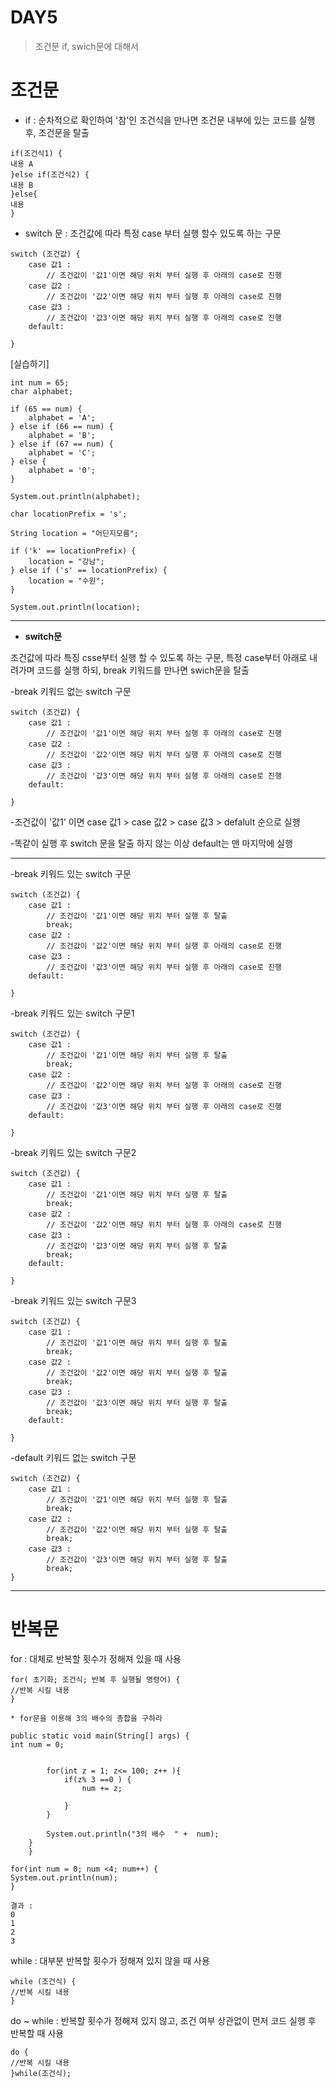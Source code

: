 # DAY5

>
>
>조건문 if, swich문에 대해서 

# 조건문 #

* if : 순차적으로 확인하여 '참'인 조건식을 만나면 조건문 내부에 있는 코드를 실행 후, 조건문을 탈출

``` 
if(조건식1) {
내용 A 
}else if(조건식2) {
내용 B
}else{
내용 
}

```



* switch 문 : 조건값에 따라 특정 case 부터 실행 할수 있도록 하는 구문 

```
switch (조건값) {
    case 값1 :
        // 조건값이 '값1'이면 해당 위치 부터 실행 후 아래의 case로 진행
    case 값2 :
        // 조건값이 '값2'이면 해당 위치 부터 실행 후 아래의 case로 진행
    case 값3 :
        // 조건값이 '값3'이면 해당 위치 부터 실행 후 아래의 case로 진행
    default:

}
```



[실습하기]

``` 
int num = 65;
char alphabet;

if (65 == num) {
    alphabet = 'A';
} else if (66 == num) {
    alphabet = 'B';
} else if (67 == num) {
    alphabet = 'C';
} else {
    alphabet = '0';
}

System.out.println(alphabet);
```



```
char locationPrefix = 's';

String location = "어딘지모름";

if ('k' == locationPrefix) {
    location = "강남";
} else if ('s' == locationPrefix) {
    location = "수원";
} 

System.out.println(location);
```





---

- **switch문**

조건값에 따라 특징 csse부터 실행 할 수 있도록 하는 구문, 특정 case부터 아래로 내려가며 코드를 실행 하되, break 키워드를 만나면 swich문을 탈출

 

 

 

-break 키워드 없는 switch 구문

 

 

```
switch (조건값) {
    case 값1 :
        // 조건값이 '값1'이면 해당 위치 부터 실행 후 아래의 case로 진행
    case 값2 :
        // 조건값이 '값2'이면 해당 위치 부터 실행 후 아래의 case로 진행
    case 값3 :
        // 조건값이 '값3'이면 해당 위치 부터 실행 후 아래의 case로 진행
    default:
 
}
```

 

-조건값이 '값1' 이면 case 값1 > case 값2 > case 값3 > defalult 순으로 실행

-똑같이 실행 후 switch 문을 탈출 하지 않는 이상 default는 맨 마지막에 실행 

 

 

------

 

-break 키워드 있는 switch 구문

 

```
switch (조건값) {
    case 값1 :
        // 조건값이 '값1'이면 해당 위치 부터 실행 후 탈출
        break;
    case 값2 :
        // 조건값이 '값2'이면 해당 위치 부터 실행 후 아래의 case로 진행
    case 값3 :
        // 조건값이 '값3'이면 해당 위치 부터 실행 후 아래의 case로 진행
    default:
 
}
```

 

 

-break 키워드 있는 switch 구문1

```
switch (조건값) {
    case 값1 :
        // 조건값이 '값1'이면 해당 위치 부터 실행 후 탈출
        break;
    case 값2 :
        // 조건값이 '값2'이면 해당 위치 부터 실행 후 아래의 case로 진행
    case 값3 :
        // 조건값이 '값3'이면 해당 위치 부터 실행 후 아래의 case로 진행
    default:
 
}
```

 

 

-break 키워드 있는 switch 구문2

```
switch (조건값) {
    case 값1 :
        // 조건값이 '값1'이면 해당 위치 부터 실행 후 탈출
        break;
    case 값2 :
        // 조건값이 '값2'이면 해당 위치 부터 실행 후 아래의 case로 진행
    case 값3 :
        // 조건값이 '값3'이면 해당 위치 부터 실행 후 탈출
        break;
    default:
 
}
```

 

 

 

-break 키워드 있는 switch 구문3

```
switch (조건값) {
    case 값1 :
        // 조건값이 '값1'이면 해당 위치 부터 실행 후 탈출
        break;
    case 값2 :
        // 조건값이 '값2'이면 해당 위치 부터 실행 후 탈출
        break;
    case 값3 :
        // 조건값이 '값3'이면 해당 위치 부터 실행 후 탈출
        break;
    default:
 
}
```

 

 

-default 키워드 없는 switch 구문

```
switch (조건값) {
    case 값1 :
        // 조건값이 '값1'이면 해당 위치 부터 실행 후 탈출
        break;
    case 값2 :
        // 조건값이 '값2'이면 해당 위치 부터 실행 후 탈출
        break;
    case 값3 :
        // 조건값이 '값3'이면 해당 위치 부터 실행 후 탈출
        break;
}
```

---



# 반복문



for :  대체로 반복할 횟수가 정해져 있을 때 사용

``` 
for( 초기화; 조건식; 반복 후 실행될 명령어) {
//반복 시킬 내용
}
```



```
* for문을 이용해 3의 배수의 총합을 구하라 
 
public static void main(String[] args) {
int num = 0;
		
		
		for(int z = 1; z<= 100; z++ ){
			if(z% 3 ==0 ) {
				num += z;
			
			}
		}
	
		System.out.println("3의 배수  " +  num);
	}
	}

```







```
for(int num = 0; num <4; num++) {
System.out.println(num);
}

결과 : 
0
1
2
3
```





while : 대부분 반복할 횟수가 정해져 있지 않을 때 사용

``` 
while (조건식) {
//반복 시킬 내용
}
```





do ~ while : 반복할 횟수가 정해져 있지 않고, 조건 여부 상관없이 먼저 코드 실행 후 반복할 때 사용 

```
do {
//반복 시킬 내용
}while(조건식);
```





